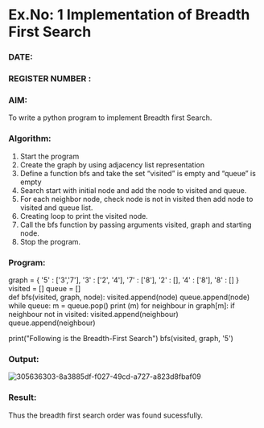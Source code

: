 # Ex.No: 1  Implementation of Breadth First Search 
### DATE:                                                                            
### REGISTER NUMBER : 
### AIM: 
To write a python program to implement Breadth first Search. 
### Algorithm:
1. Start the program
2. Create the graph by using adjacency list representation
3. Define a function bfs and take the set “visited” is empty and “queue” is empty
4. Search start with initial node and add the node to visited and queue.
5. For each neighbor node, check node is not in visited then add node to visited and queue list.
6.  Creating loop to print the visited node.
7.   Call the bfs function by passing arguments visited, graph and starting node.
8.   Stop the program.
### Program:
 graph = {
 '5' : ['3','7'],
 '3' : ['2', '4'],
 '7' : ['8'],
 '2' : [],
 '4' : ['8'],
 '8' : []
 }
visited = [] 
queue = []     
def bfs(visited, graph, node): 
    visited.append(node)
    queue.append(node)
    while queue:
        m = queue.pop() 
        print (m) 
        for neighbour in graph[m]:
        	    if neighbour not in visited:
        	        visited.append(neighbour)
        	        queue.append(neighbour)


print("Following is the Breadth-First Search")
bfs(visited, graph, '5')


### Output:

![305636303-8a3885df-f027-49cd-a727-a823d8fbaf09](https://github.com/Ritz514/AI_Lab_2023-24-120/assets/142646304/ffda7e4b-cc7f-4e22-b4a8-dc670453a52b)



### Result:
Thus the breadth first search order was found sucessfully.
